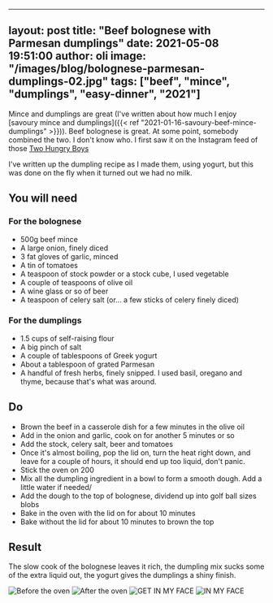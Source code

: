 
---
layout: post
title:  "Beef bolognese with Parmesan dumplings"
date:   2021-05-08 19:51:00
author: oli
image: "/images/blog/bolognese-parmesan-dumplings-02.jpg"
tags: ["beef", "mince", "dumplings", "easy-dinner", "2021"]
---

Mince and dumplings are great (I've written about how much I enjoy [savoury mince and dumplings]({{< ref "2021-01-16-savoury-beef-mince-dumplings" >}})).  Beef bolognese is great.  At some point, somebody combined the two.  I don't know who.  I first saw it on the Instagram feed of those [Two Hungry Boys](https://twohungryboys.uk/) 

I've written up the dumpling recipe as I made them, using yogurt, but this was done on the fly when it turned out we had no milk.


## You will need

### For the bolognese

* 500g beef mince
* A large onion, finely diced
* 3 fat gloves of garlic, minced
* A tin of tomatoes
* A teaspoon of stock powder or a stock cube, I used vegetable
* A couple of teaspoons of olive oil
* A wine glass or so of beer
* A teaspoon of celery salt (or... a few sticks of celery finely diced)

### For the dumplings

* 1.5 cups of self-raising flour
* A big pinch of salt
* A couple of tablespoons of Greek yogurt
* About a tablespoon of grated Parmesan
* A handful of fresh herbs, finely snipped.  I used basil, oregano and thyme, because that's what was around.

## Do

* Brown the beef in a casserole dish for a few minutes in the olive oil 
* Add in the onion and garlic, cook on for another 5 minutes or so
* Add the stock, celery salt, beer and tomatoes
* Once it's almost boiling, pop the lid on, turn the heat right down, and leave for a couple of hours, it should end up too liquid, don't panic.
* Stick the oven on 200
* Mix all the dumpling ingredient in a bowl to form a smooth dough.  Add a little water if needed/
* Add the dough to the top of bolognese, dividend up into golf ball sizes blobs
* Bake in the oven with the lid on for about 10 minutes
* Bake without the lid for about 10 minutes to brown the top


## Result

The slow cook of the bolognese leaves it rich, the dumpling mix sucks some of the extra liquid out, the yogurt gives the dumplings a shiny finish.

![Before the oven](/images/blog/bolognese-parmesan-dumplings-01.jpg)
![After the oven](/images/blog/bolognese-parmesan-dumplings-02.jpg)
![GET IN MY FACE](/images/blog/bolognese-parmesan-dumplings-03.jpg)
![IN MY FACE](/images/blog/bolognese-parmesan-dumplings-04.jpg)




